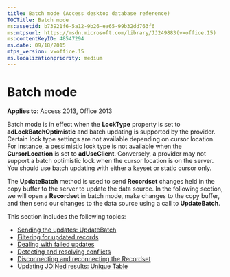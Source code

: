 ```yaml
---
title: Batch mode (Access desktop database reference)
TOCTitle: Batch mode
ms:assetid: b73921f6-5a12-9b26-ea65-99b32dd763f6
ms:mtpsurl: https://msdn.microsoft.com/library/JJ249883(v=office.15)
ms:contentKeyID: 48547294
ms.date: 09/18/2015
mtps_version: v=office.15
ms.localizationpriority: medium
---
```


# Batch mode

**Applies to**: Access 2013, Office 2013

Batch mode is in effect when the **LockType** property is set to **adLockBatchOptimistic** and batch updating is supported by the provider. Certain lock type settings are not available depending on cursor location. For instance, a pessimistic lock type is not available when the **CursorLocation** is set to **adUseClient**. Conversely, a provider may not support a batch optimistic lock when the cursor location is on the server. You should use batch updating with either a keyset or static cursor only.

The **UpdateBatch** method is used to send **Recordset** changes held in the copy buffer to the server to update the data source. In the following section, we will open a **Recordset** in batch mode, make changes to the copy buffer, and then send our changes to the data source using a call to **UpdateBatch**.

This section includes the following topics:

- [Sending the updates: UpdateBatch](sending-the-updates-updatebatch.md)
- [Filtering for updated records](filtering-for-updated-records.md)
- [Dealing with failed updates](dealing-with-failed-updates.md)
- [Detecting and resolving conflicts](detecting-and-resolving-conflicts.md)
- [Disconnecting and reconnecting the Recordset](disconnecting-and-reconnecting-the-recordset.md)
- [Updating JOINed results: Unique Table](updating-joined-results-unique-table.md)

